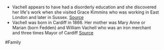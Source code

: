 - Vachell appears to have had a disorderly education and she discovered her life's work when she visited Grace Kimmins who was working in East London and later in Sussex.
[Source](https://en.m.wikipedia.org/wiki/Ada_Vachell)
- Vachell was born in Cardiff in 1866. Her mother was Mary Anne or Marian (born Fedden) and William Vachell who was an iron merchant and three times Mayor of Cardiff
[Source](https://en.m.wikipedia.org/wiki/Ada_Vachell)

#Family 

